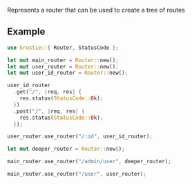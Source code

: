 Represents a router that can be used to create a tree of routes

## Example

```rust
use krustie::{ Router, StatusCode };

let mut main_router = Router::new();
let mut user_router = Router::new();
let mut user_id_router = Router::new();

user_id_router
  .get("/", |req, res| {
    res.status(StatusCode::Ok);
  })
  .post("/", |req, res| {
    res.status(StatusCode::Ok);
  });

user_router.use_router("/:id", user_id_router);

let mut deeper_router = Router::new();

main_router.use_router("/admin/user", deeper_router);

main_router.use_router("/user", user_router);
```
